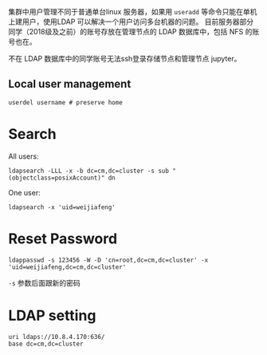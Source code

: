 集群中用户管理不同于普通单台linux 服务器，如果用 `useradd` 等命令只能在单机上建用户，使用LDAP 可以解决一个用户访问多台机器的问题。
目前服务器部分同学（2018级及之前）的账号存放在管理节点的 LDAP 数据库中，包括 NFS 的账号也在。

不在 LDAP 数据库中的同学账号无法ssh登录存储节点和管理节点 jupyter。

## Local user management
```
userdel username # preserve home
```

# Search
All users:
```shell
ldapsearch -LLL -x -b dc=cm,dc=cluster -s sub "(objectclass=posixAccount)" dn
```
One user:
```
ldapsearch -x 'uid=weijiafeng'
```

# Reset Password
```
ldappasswd -s 123456 -W -D 'cn=root,dc=cm,dc=cluster' -x 'uid=weijiafeng,dc=cm,dc=cluster'
```
`-s` 参数后面跟新的密码

# LDAP setting
```
uri ldaps://10.8.4.170:636/
base dc=cm,dc=cluster
```